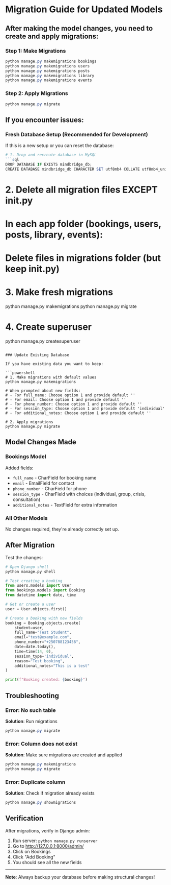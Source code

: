 # Migration Guide for Updated Models

## After making the model changes, you need to create and apply migrations:

### Step 1: Make Migrations

```powershell
python manage.py makemigrations bookings
python manage.py makemigrations users
python manage.py makemigrations posts
python manage.py makemigrations library
python manage.py makemigrations events
```

### Step 2: Apply Migrations

```powershell
python manage.py migrate
```

## If you encounter issues:

### Fresh Database Setup (Recommended for Development)

If this is a new setup or you can reset the database:

```powershell
# 1. Drop and recreate database in MySQL
```sql
DROP DATABASE IF EXISTS mindbridge_db;
CREATE DATABASE mindbridge_db CHARACTER SET utf8mb4 COLLATE utf8mb4_unicode_ci;
```

# 2. Delete all migration files EXCEPT __init__.py
# In each app folder (bookings, users, posts, library, events):
# Delete files in migrations folder (but keep __init__.py)

# 3. Make fresh migrations
python manage.py makemigrations
python manage.py migrate

# 4. Create superuser
python manage.py createsuperuser
```

### Update Existing Database

If you have existing data you want to keep:

```powershell
# 1. Make migrations with default values
python manage.py makemigrations

# When prompted about new fields:
# - For full_name: Choose option 1 and provide default ''
# - For email: Choose option 1 and provide default ''
# - For phone_number: Choose option 1 and provide default ''
# - For session_type: Choose option 1 and provide default 'individual'
# - For additional_notes: Choose option 1 and provide default ''

# 2. Apply migrations
python manage.py migrate
```

## Model Changes Made

### Bookings Model
Added fields:
- `full_name` - CharField for booking name
- `email` - EmailField for contact
- `phone_number` - CharField for phone
- `session_type` - CharField with choices (individual, group, crisis, consultation)
- `additional_notes` - TextField for extra information

### All Other Models
No changes required, they're already correctly set up.

## After Migration

Test the changes:

```python
# Open Django shell
python manage.py shell

# Test creating a booking
from users.models import User
from bookings.models import Booking
from datetime import date, time

# Get or create a user
user = User.objects.first()

# Create a booking with new fields
booking = Booking.objects.create(
    student=user,
    full_name="Test Student",
    email="test@example.com",
    phone_number="+250788123456",
    date=date.today(),
    time=time(14, 0),
    session_type='individual',
    reason="Test booking",
    additional_notes="This is a test"
)

print(f"Booking created: {booking}")
```

## Troubleshooting

### Error: No such table

**Solution**: Run migrations
```powershell
python manage.py migrate
```

### Error: Column does not exist

**Solution**: Make sure migrations are created and applied
```powershell
python manage.py makemigrations
python manage.py migrate
```

### Error: Duplicate column

**Solution**: Check if migration already exists
```powershell
python manage.py showmigrations
```

## Verification

After migrations, verify in Django admin:

1. Run server: `python manage.py runserver`
2. Go to http://127.0.0.1:8000/admin/
3. Click on Bookings
4. Click "Add Booking"
5. You should see all the new fields

---

**Note**: Always backup your database before making structural changes!
